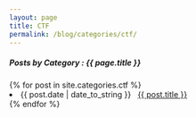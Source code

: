 ```yaml
---
layout: page
title: CTF
permalink: /blog/categories/ctf/
---
```


<h5> Posts by Category : {{ page.title }} </h5>

<div class="card">
{% for post in site.categories.ctf %}
 <li class="category-posts"><span>{{ post.date | date_to_string }}</span> &nbsp; <a href="{{ post.url }}">{{ post.title }}</a></li>
{% endfor %}
</div>
